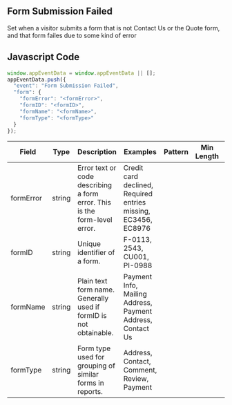 ## Form Submission Failed

Set when a visitor submits a form that is not Contact Us or the Quote form, and that form failes due to some kind of error

## Javascript Code
```js
window.appEventData = window.appEventData || [];
appEventData.push({
  "event": "Form Submission Failed",
  "form": {
    "formError": "<formError>",
    "formID": "<formID>",
    "formName": "<formName>",
    "formType": "<formType>"
  }
});
```

|Field|Type|Description|Examples|Pattern|Min Length|Max Length|Minimum|Maximum|Multiple Of|
| --- | --- | --- | --- | --- | --- | --- | --- | --- | --- |
|formError|string|Error text or code describing a form error.  This is the form-level error.|Credit card declined, Required entries missing, EC3456, EC8976|||||||
|formID|string|Unique identifier of a form. |F-0113, 2543, CU001, PI-0988|||||||
|formName|string|Plain text form name. Generally used if formID is not obtainable. |Payment Info, Mailing Address, Payment Address, Contact Us|||||||
|formType|string|Form type used for grouping of similar forms in reports.  |Address, Contact, Comment, Review, Payment|||||||

